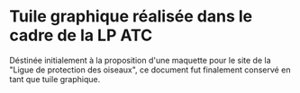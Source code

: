 # Tuile graphique réalisée dans le cadre de la LP ATC

Déstinée initialement à la proposition d'une maquette pour le site de la "Ligue de protection des oiseaux", ce document fut finalement conservé en tant que tuile graphique.
